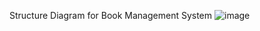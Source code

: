 Structure Diagram for Book Management System
![image](https://user-images.githubusercontent.com/101516120/161422023-aa69fad8-d4e2-4f8f-a4a8-be13cf38f16a.png)


